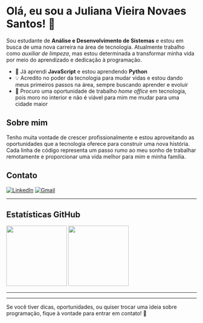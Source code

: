 
# Olá, eu sou a Juliana Vieira Novaes Santos! 👋

Sou estudante de **Análise e Desenvolvimento de Sistemas** e estou em busca de uma nova carreira na área de tecnologia. Atualmente trabalho como *auxiliar de limpeza*, mas estou determinada a transformar minha vida por meio do aprendizado e dedicação à programação.

- 🌱 Já aprendi **JavaScript** e estou aprendendo **Python**
- 💡 Acredito no poder da tecnologia para mudar vidas e estou dando meus primeiros passos na área, sempre buscando aprender e evoluir
- 🎯 Procuro uma oportunidade de trabalho *home office* em tecnologia, pois moro no interior e não é viável para mim me mudar para uma cidade maior

## Sobre mim

Tenho muita vontade de crescer profissionalmente e estou aproveitando as oportunidades que a tecnologia oferece para construir uma nova história. Cada linha de código representa um passo rumo ao meu sonho de trabalhar remotamente e proporcionar uma vida melhor para mim e minha família.

## Contato

[![LinkedIn](https://img.shields.io/badge/-LinkedIn-0077B5?style=flat-square&logo=linkedin&logoColor=white)](https://www.linkedin.com/in/juliana-vieira-novaes-135a51369/)
[![Gmail](https://img.shields.io/badge/-Gmail-D14836?style=flat-square&logo=gmail&logoColor=white)](mailto:julianavieiranovaes@gmail.com)

---

## Estatísticas GitHub

<div align="left">
  <img height="160em" src="https://github-readme-stats.vercel.app/api?username=juhvieiranovaes&show_icons=true&theme=radical" />
  <img height="160em" src="https://github-readme-stats.vercel.app/api/top-langs/?username=juhvieiranovaes&layout=compact&theme=radical" />
</div>

---



---

Se você tiver dicas, oportunidades, ou quiser trocar uma ideia sobre programação, fique à vontade para entrar em contato! 🚀
<!--
**juhvieiranovaes/juhvieiranovaes** is a ✨ _special_ ✨ repository because its `README.md` (this file) appears on your GitHub profile.

Here are some ideas to get you started:

- 🔭 I’m currently working on ...
- 🌱 I’m currently learning ...
- 👯 I’m looking to collaborate on ...
- 🤔 I’m looking for help with ...
- 💬 Ask me about ...
- 📫 How to reach me: ...
- 😄 Pronouns: ...
- ⚡ Fun fact: ...
-->
